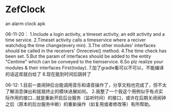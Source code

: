 # ZefClock
an alarm clock apk

06-11-20：
1.Include a login activity, a timeset activity, an edit activity and a time service.
2.Timeset activity calls a timeservice where a reciver watchdog the time change(every min).
3.The other modules' interfaces should be called in the receivers' Onreceive() method.
4.The time check has been set.
5.But the param of interfaces should be added to the entity "Centime" which can be conveyed to the tiemservice.
6.So plz realize your modules & their interfaces First(today).
7.加了gradle看可以不可以，不能编译的话这库就白给了
8.现在能到时间后跳转了

06-12:
1.目前一直闹钟后台能调用音乐和语音操作了，分享文档也完成了，但不太了解消息弹出和摇晃终止的模块进展如何。
2.我整了一个我这个用例似乎有点实际作用的接口...就是重新开启后台服务（监听时间）的接口，或许在后期关闭闹钟之后（原本的后台服务中断）的重新操作（如复用或者修改等）有所帮助。
